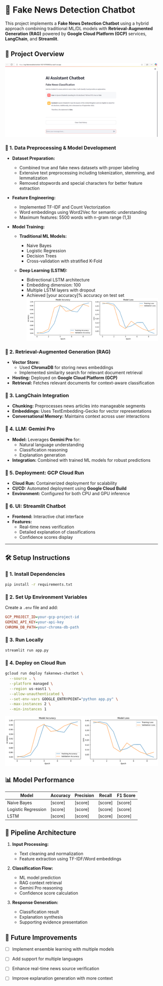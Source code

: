 # 📰 Fake News Detection Chatbot

This project implements a **Fake News Detection Chatbot** using a hybrid approach combining traditional ML/DL models with **Retrieval-Augmented Generation (RAG)** powered by **Google Cloud Platform (GCP)** services, **LangChain**, and **Streamlit**.

## 🚀 Project Overview


![demo image](assets/image.png) 

### 🔹 1. Data Preprocessing & Model Development
- **Dataset Preparation:**
  - Combined true and fake news datasets with proper labeling
  - Extensive text preprocessing including tokenization, stemming, and lemmatization
  - Removed stopwords and special characters for better feature extraction

- **Feature Engineering:**
  - Implemented TF-IDF and Count Vectorization
  - Word embeddings using Word2Vec for semantic understanding
  - Maximum features: 5500 words with n-gram range (1,3)

- **Model Training:**
  - **Traditional ML Models:**
    - Naive Bayes
    - Logistic Regression
    - Decision Trees
    - Cross-validation with stratified K-Fold
  
  - **Deep Learning (LSTM):**
    - Bidirectional LSTM architecture
    - Embedding dimension: 100
    - Multiple LSTM layers with dropout
    - Achieved [your accuracy]% accuracy on test set
    ![lstm metrics image](assets\lstm_metrics.png)

### 🔹 2. Retrieval-Augmented Generation (RAG)
- **Vector Store:** 
  - Used **ChromaDB** for storing news embeddings
  - Implemented similarity search for relevant document retrieval
- **Hosting:** Deployed on **Google Cloud Platform (GCP)**
- **Retrieval:** Fetches relevant documents for context-aware classification

### 🔹 3. LangChain Integration
- **Chunking:** Preprocesses news articles into manageable segments
- **Embeddings:** Uses TextEmbedding-Gecko for vector representations
- **Conversational Memory:** Maintains context across user interactions

### 🔹 4. LLM: Gemini Pro
- **Model:** Leverages **Gemini Pro** for:
  - Natural language understanding
  - Classification reasoning
  - Explanation generation
- **Integration:** Combined with trained ML models for robust predictions

### 🔹 5. Deployment: GCP Cloud Run
- **Cloud Run:** Containerized deployment for scalability
- **CI/CD:** Automated deployment using **Google Cloud Build**
- **Environment:** Configured for both CPU and GPU inference

### 🔹 6. UI: Streamlit Chatbot
- **Frontend:** Interactive chat interface
- **Features:**
  - Real-time news verification
  - Detailed explanation of classifications
  - Confidence scores display

---

## 🛠️ Setup Instructions

### 🔧 1. Install Dependencies
```bash
pip install -r requirements.txt
```

### 🔹 2. Set Up Environment Variables
Create a `.env` file and add:
```ini
GCP_PROJECT_ID=your-gcp-project-id
GEMINI_API_KEY=your-api-key
CHROMA_DB_PATH=your-chroma-db-path
```

### 🔹 3. Run Locally
```bash
streamlit run app.py
```

### 🔹 4. Deploy on Cloud Run
```bash
gcloud run deploy fakenews-chatbot \
  --source . \
  --platform managed \
  --region us-east1 \
  --allow-unauthenticated \
  --set-env-vars GOOGLE_ENTRYPOINT="python app.py" \
  --max-instances 2 \
  --min-instances 1
```

![deployment diagram](assets/lstm_metrics.png)

## 📊 Model Performance

| Model | Accuracy | Precision | Recall | F1 Score |
|-------|----------|-----------|---------|-----------|
| Naive Bayes | [score] | [score] | [score] | [score] |
| Logistic Regression | [score] | [score] | [score] | [score] |
| LSTM | [score] | [score] | [score] | [score] |

## 🔄 Pipeline Architecture

1. **Input Processing:**
   - Text cleaning and normalization
   - Feature extraction using TF-IDF/Word embeddings

2. **Classification Flow:**
   - ML model prediction
   - RAG context retrieval
   - Gemini Pro reasoning
   - Confidence score calculation

3. **Response Generation:**
   - Classification result
   - Explanation synthesis
   - Supporting evidence presentation

## 📝 Future Improvements

- [ ] Implement ensemble learning with multiple models
- [ ] Add support for multiple languages
- [ ] Enhance real-time news source verification
- [ ] Improve explanation generation with more context

